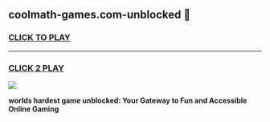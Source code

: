 
## coolmath-games.com-unblocked 👋
<h3>
<a href="https://premium.freeplayer.one?title=coolmath-games.com-unblocked&ref=14F">CLICK TO PLAY</a></h3>
<hr>

<h3>
<a href="https://premium.freeplayer.one?title=coolmath-games.com-unblocked&ref=14F">CLICK 2 PLAY</a>
  
</h3>

<a href="https://premium.freeplayer.one?title=coolmath-games.com-unblocked&ref=12F/"><img src="https://clearcache.store/games.png"></a>


**worlds hardest game unblocked: Your Gateway to Fun and Accessible Online Gaming**

